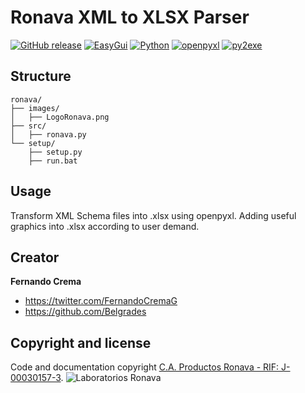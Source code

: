 # Ronava XML to XLSX Parser

[![GitHub release](https://img.shields.io/github/release/qubyte/rubidium.svg)](https://github.com/belgrades/Ronava)
[![EasyGui](https://img.shields.io/badge/easygui-0.97-green.svg)](http://easygui.sourceforge.net/)
[![Python](https://img.shields.io/badge/Python-2.7.9-yellow.svg)](https://www.python.org/downloads/release/python-279/)
[![openpyxl](https://img.shields.io/badge/openpyxl-2.3.0-blue.svg)](https://openpyxl.readthedocs.org/en/2.3.0-b1/charts/secondary.html)
[![py2exe](https://img.shields.io/badge/py2exe-0.9.2.2-purple.svg)](http://www.py2exe.org/)

## Structure

```
ronava/
├── images/
│   ├── LogoRonava.png
├── src/
│   ├── ronava.py
└── setup/
    ├── setup.py
    ├── run.bat
```

## Usage

Transform XML Schema files into .xlsx using openpyxl. Adding useful graphics into .xlsx according to user demand.

## Creator

**Fernando Crema**

* <https://twitter.com/FernandoCremaG>
* <https://github.com/Belgrades>

## Copyright and license

Code and documentation copyright [C.A. Productos Ronava - RIF: J-00030157-3](http://www.ronava.com/).
![Laboratorios Ronava](http://www.ronava.com/images/LogoRonava.png)

